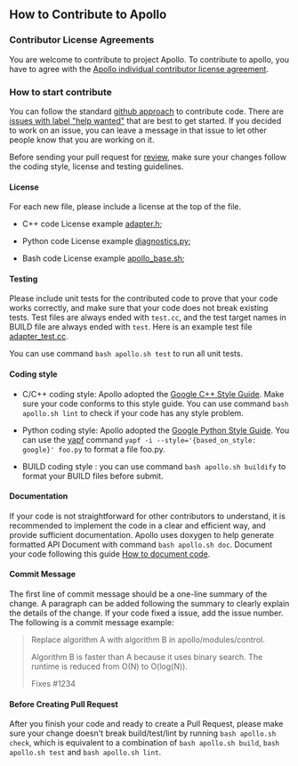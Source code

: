 ## How to Contribute to Apollo

### Contributor License Agreements

You are welcome to contribute to project Apollo. To contribute to apollo, you have to agree with the [Apollo individual contributor license agreement](
                https://gist.githubusercontent.com/startcode/f5ccf8887bfc7727a0ae05bf0d601e30/raw/029a11300e987e34a29a9d247ac30caa7f6741a7/Apollo_Individual_Contributor_License_Agreement).

### How to start contribute

You can follow the standard [github approach](https://help.github.com/articles/using-pull-requests/) to contribute code.
There are [issues with label "help wanted"](https://github.com/ApolloAuto/apollo/labels/help%20wanted) that are best to get started.
If you decided to work on an issue, you can leave a message in that issue to let other people know that you are working on it.


Before sending your pull request for
[review](https://github.com/ApolloAuto/apollo/pulls),
make sure your changes follow the coding style, license and testing guidelines.

#### License

For each new file, please include a license at the top of the file.

* C++ code License example [adapter.h](https://github.com/ApolloAuto/apollo/blob/master/modules/common/adapters/adapter.h);

* Python code License example [diagnostics.py](https://github.com/ApolloAuto/apollo/blob/master/modules/tools/diagnostics/diagnostics.py);

* Bash code License example [apollo_base.sh](https://github.com/ApolloAuto/apollo/blob/master/scripts/apollo_base.sh);

#### Testing

Please include unit tests for the contributed code to prove that your code works correctly,
and make sure that your code does not break existing tests. Test files are always ended with `test.cc`, and the test target names in BUILD file are always ended with `test`.
Here is an example test file [adapter_test.cc](https://github.com/ApolloAuto/apollo/blob/master/modules/common/adapters/adapter_test.cc).

You can use command `bash apollo.sh test` to run all unit tests.

#### Coding style

* C/C++ coding style: Apollo adopted the [Google C++ Style Guide](https://google.github.io/styleguide/cppguide.html). Make sure your code conforms to this style guide. You can use command `bash apollo.sh lint` to check if your code has any style problem.

* Python coding style:  Apollo adopted the [Google Python Style Guide](https://google.github.io/styleguide/pyguide.html). You can use the  [yapf](https://github.com/google/yapf) command `yapf -i --style='{based_on_style: google}' foo.py` to format a file foo.py.

* BUILD coding style : you can use command `bash apollo.sh buildify` to format your BUILD files before submit.

#### Documentation

If your code is not straightforward for other contributors to understand, it is recommended to implement the code in a clear and efficient way, and provide sufficient documentation.
Apollo uses doxygen to help generate formatted API Document with command `bash apollo.sh doc`.
Document your code following this guide [How to document code](how_to_document_code.md).

#### Commit Message
The first line of commit message should be a one-line summary of the change.
A paragraph can be added following the summary to clearly explain the details of the change.
If your code fixed a issue, add the issue number.
The following is a commit message example:


> Replace algorithm A with algorithm B in apollo/modules/control.
>
> Algorithm B is faster than A because it uses binary search. The runtime is reduced from O(N) to O(log(N)).
>
> Fixes #1234

#### Before Creating Pull Request
After you finish your code and ready to create a Pull Request, please make sure your
change doesn't break build/test/lint by running `bash apollo.sh check`, which is
equivalent to a combination of `bash apollo.sh build`, `bash apollo.sh test` and
`bash apollo.sh lint`.
